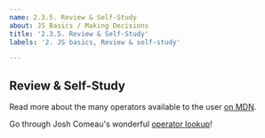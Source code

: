 ```yaml
---
name: 2.3.5. Review & Self-Study
about: JS Basics / Making Decisions
title: '2.3.5. Review & Self-Study'
labels: '2. JS basics, Review & self-study'

---
```

## Review & Self-Study

Read more about the many operators available to the user [on MDN](https://developer.mozilla.org/en-US/docs/Web/JavaScript/Reference/Operators).

Go through Josh Comeau's wonderful [operator lookup](https://joshwcomeau.com/operator-lookup/)!
